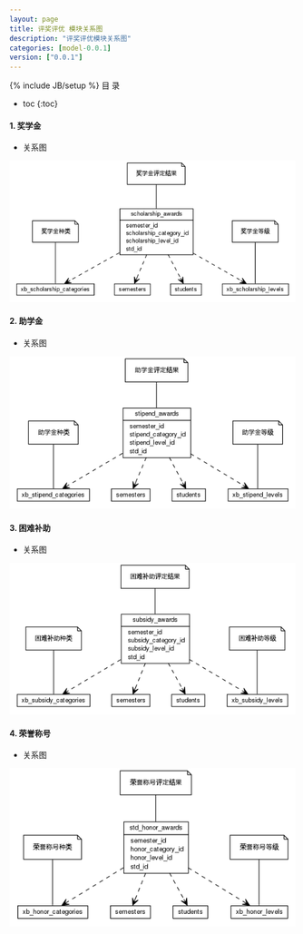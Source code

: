 ```yaml
---
layout: page
title: 评奖评优 模块关系图
description: "评奖评优模块关系图"
categories: [model-0.0.1]
version: ["0.0.1"]
---
```

{% include JB/setup %}
 目  录

* toc
{:toc}


#### 1. 奖学金
  * 关系图
  
![奖学金](images/scholarship.png)


#### 2. 助学金
  * 关系图
  
![助学金](images/stipend.png)


#### 3. 困难补助
  * 关系图
  
![困难补助](images/subsidy.png)


#### 4. 荣誉称号
  * 关系图
  
![荣誉称号](images/honor.png)

